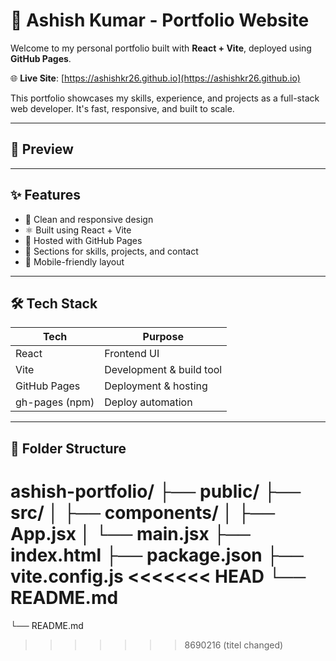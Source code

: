 # 🚀 Ashish Kumar - Portfolio Website

Welcome to my personal portfolio built with **React + Vite**, deployed using **GitHub Pages**.

🌐 **Live Site**: [https://ashishkr26.github.io](https://ashishkr26.github.io)

This portfolio showcases my skills, experience, and projects as a full-stack web developer. It's fast, responsive, and built to scale.

---

## 📸 Preview

<!-- Uncomment and add a real screenshot path if you have one -->
<!-- ![Portfolio Screenshot](./public/preview.png) -->

---

## ✨ Features

- 🎯 Clean and responsive design
- ⚛️ Built using React + Vite
- 🚀 Hosted with GitHub Pages
- 🧰 Sections for skills, projects, and contact
- 📱 Mobile-friendly layout

---

## 🛠️ Tech Stack

| Tech             | Purpose                    |
|------------------|----------------------------|
| React            | Frontend UI                |
| Vite             | Development & build tool   |
| GitHub Pages     | Deployment & hosting       |
| gh-pages (npm)   | Deploy automation          |

---

## 📁 Folder Structure

ashish-portfolio/
├── public/
├── src/
│ ├── components/
│ ├── App.jsx
│ └── main.jsx
├── index.html
├── package.json
├── vite.config.js
<<<<<<< HEAD
└── README.md
=======
└── README.md
>>>>>>> 8690216 (titel changed)

